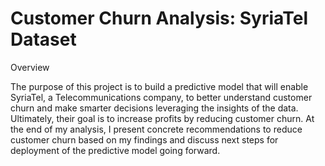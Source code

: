 # Customer Churn Analysis: SyriaTel Dataset
Overview

The purpose of this project is to build a predictive model that will enable SyriaTel, a Telecommunications company, to better understand customer churn and make smarter decisions leveraging the insights of the data. Ultimately, their goal is to increase profits by reducing customer churn. At the end of my analysis, I present concrete recommendations to reduce customer churn based on my findings and discuss next steps for deployment of the predictive model going forward. 

